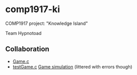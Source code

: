 comp1917-ki
===========

COMP1917 project: "Knowledge Island"

Team Hypnotoad

## Collaboration
* [Game.c](https://www.openlearning.com/courses/99luftballons/Cohorts/ClassOf2014/Groups/ShravanMatthewDavidDominic/Structgame)
* [testGame.c](https://www.openlearning.com/courses/99luftballons/Cohorts/ClassOf2014/Groups/ShravanMatthewDavidDominic/TestgameCCollaboration)
  [Game simulation](https://www.openlearning.com/courses/99luftballons/Cohorts/ClassOf2014/Groups/ShravanMatthewDavidDominic/GamesSimulated/Game1) (littered with errors though)
